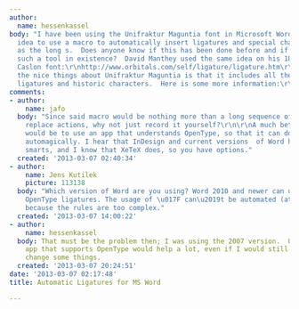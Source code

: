 ```yaml
---
author:
  name: hessenkassel
body: "I have been using the Unifraktur Maguntia font in Microsoft Word, and had this
  idea to use a macro to automatically insert ligatures and special characters such
  as the long s.  Does anyone know if this has been done before and if there is already
  such a tool in existence?  David Manthey used the same idea on his 18th century
  Caslon font:\r\nhttp://www.orbitals.com/self/ligature/ligature.htm\r\n\r\nOne of
  the nice things about Unifraktur Maguntia is that it includes all the necessary
  ligatures and historic characters.  Here is some more information:\r\nhttp://unifraktur.sourceforge.net/maguntia.html"
comments:
- author:
    name: jafo
  body: "Since said macro would be nothing more than a long sequence of search and
    replace actions, why not just record it yourself?\r\n\r\nA much better solution
    would be to use an app that understands OpenType, so that it can do it for you
    automagically. I hear that InDesign and current versions  of Word have the necessary
    smarts, and I know that XeTeX does, so you have options."
  created: '2013-03-07 02:40:34'
- author:
    name: Jens Kutilek
    picture: 113138
  body: "Which version of Word are you using? Word 2010 and newer can use automatic
    OpenType ligatures. The usage of \u017F can\u2019t be automated (at least in German)
    because the rules are too complex."
  created: '2013-03-07 14:00:22'
- author:
    name: hessenkassel
  body: That must be the problem then; I was using the 2007 version.  Using a different
    app that supports OpenType would help a lot, even if I would still have to manually
    change some things.
  created: '2013-03-07 20:24:51'
date: '2013-03-07 02:17:48'
title: Automatic Ligatures for MS Word

---
```

